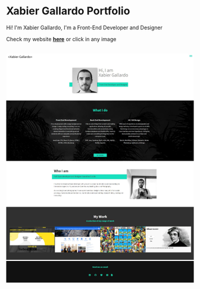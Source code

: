 # Xabier Gallardo Portfolio

Hi! I'm Xabier Gallardo, I'm a Front-End Developer and Designer<br>

Check my website <a href="http://www.xabiergallardo.com/">**here**</a> or click in any image<br><br>

 <a href="http://www.xabiergallardo.com/index.html"><img src="img/website-sample-01.jpg"></a>
 <a href="http://www.xabiergallardo.com/index.html#about"><img src="img/website-sample-02.jpg"></a>
 <a href="http://www.xabiergallardo.com/index.html#work"><img src="img/website-sample-03.jpg"></a>

